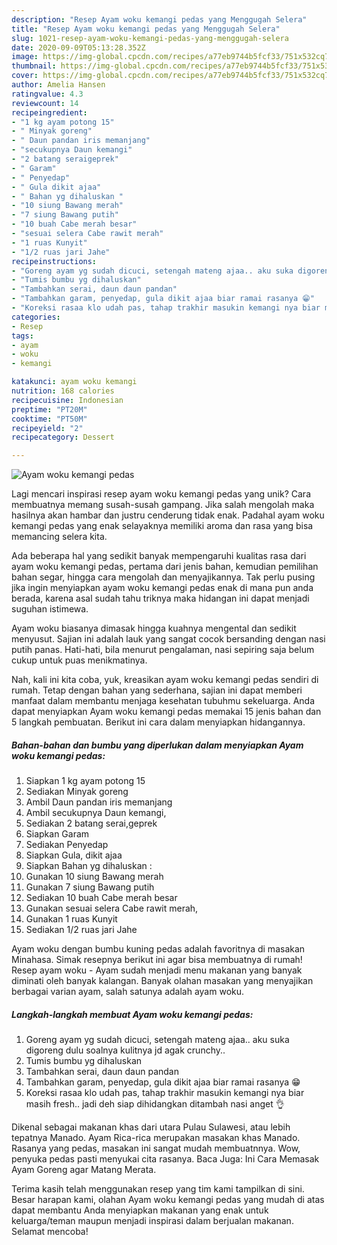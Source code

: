 ```yaml
---
description: "Resep Ayam woku kemangi pedas yang Menggugah Selera"
title: "Resep Ayam woku kemangi pedas yang Menggugah Selera"
slug: 1021-resep-ayam-woku-kemangi-pedas-yang-menggugah-selera
date: 2020-09-09T05:13:28.352Z
image: https://img-global.cpcdn.com/recipes/a77eb9744b5fcf33/751x532cq70/ayam-woku-kemangi-pedas-foto-resep-utama.jpg
thumbnail: https://img-global.cpcdn.com/recipes/a77eb9744b5fcf33/751x532cq70/ayam-woku-kemangi-pedas-foto-resep-utama.jpg
cover: https://img-global.cpcdn.com/recipes/a77eb9744b5fcf33/751x532cq70/ayam-woku-kemangi-pedas-foto-resep-utama.jpg
author: Amelia Hansen
ratingvalue: 4.3
reviewcount: 14
recipeingredient:
- "1 kg ayam potong 15"
- " Minyak goreng"
- " Daun pandan iris memanjang"
- "secukupnya Daun kemangi"
- "2 batang seraigeprek"
- " Garam"
- " Penyedap"
- " Gula dikit ajaa"
- " Bahan yg dihaluskan "
- "10 siung Bawang merah"
- "7 siung Bawang putih"
- "10 buah Cabe merah besar"
- "sesuai selera Cabe rawit merah"
- "1 ruas Kunyit"
- "1/2 ruas jari Jahe"
recipeinstructions:
- "Goreng ayam yg sudah dicuci, setengah mateng ajaa.. aku suka digoreng dulu soalnya kulitnya jd agak crunchy.."
- "Tumis bumbu yg dihaluskan"
- "Tambahkan serai, daun daun pandan"
- "Tambahkan garam, penyedap, gula dikit ajaa biar ramai rasanya 😁"
- "Koreksi rasaa klo udah pas, tahap trakhir masukin kemangi nya biar masih fresh.. jadi deh siap dihidangkan ditambah nasi anget 👌"
categories:
- Resep
tags:
- ayam
- woku
- kemangi

katakunci: ayam woku kemangi 
nutrition: 168 calories
recipecuisine: Indonesian
preptime: "PT20M"
cooktime: "PT50M"
recipeyield: "2"
recipecategory: Dessert

---
```



![Ayam woku kemangi pedas](https://img-global.cpcdn.com/recipes/a77eb9744b5fcf33/751x532cq70/ayam-woku-kemangi-pedas-foto-resep-utama.jpg)

Lagi mencari inspirasi resep ayam woku kemangi pedas yang unik? Cara membuatnya memang susah-susah gampang. Jika salah mengolah maka hasilnya akan hambar dan justru cenderung tidak enak. Padahal ayam woku kemangi pedas yang enak selayaknya memiliki aroma dan rasa yang bisa memancing selera kita.

Ada beberapa hal yang sedikit banyak mempengaruhi kualitas rasa dari ayam woku kemangi pedas, pertama dari jenis bahan, kemudian pemilihan bahan segar, hingga cara mengolah dan menyajikannya. Tak perlu pusing jika ingin menyiapkan ayam woku kemangi pedas enak di mana pun anda berada, karena asal sudah tahu triknya maka hidangan ini dapat menjadi suguhan istimewa.

Ayam woku biasanya dimasak hingga kuahnya mengental dan sedikit menyusut. Sajian ini adalah lauk yang sangat cocok bersanding dengan nasi putih panas. Hati-hati, bila menurut pengalaman, nasi sepiring saja belum cukup untuk puas menikmatinya.


Nah, kali ini kita coba, yuk, kreasikan ayam woku kemangi pedas sendiri di rumah. Tetap dengan bahan yang sederhana, sajian ini dapat memberi manfaat dalam membantu menjaga kesehatan tubuhmu sekeluarga. Anda dapat menyiapkan Ayam woku kemangi pedas memakai 15 jenis bahan dan 5 langkah pembuatan. Berikut ini cara dalam menyiapkan hidangannya.

<!--inarticleads1-->

##### Bahan-bahan dan bumbu yang diperlukan dalam menyiapkan Ayam woku kemangi pedas:

1. Siapkan 1 kg ayam potong 15
1. Sediakan  Minyak goreng
1. Ambil  Daun pandan iris memanjang
1. Ambil secukupnya Daun kemangi,
1. Sediakan 2 batang serai,geprek
1. Siapkan  Garam
1. Sediakan  Penyedap
1. Siapkan  Gula, dikit ajaa
1. Siapkan  Bahan yg dihaluskan :
1. Gunakan 10 siung Bawang merah
1. Gunakan 7 siung Bawang putih
1. Sediakan 10 buah Cabe merah besar
1. Gunakan sesuai selera Cabe rawit merah,
1. Gunakan 1 ruas Kunyit
1. Sediakan 1/2 ruas jari Jahe


Ayam woku dengan bumbu kuning pedas adalah favoritnya di masakan Minahasa. Simak resepnya berikut ini agar bisa membuatnya di rumah! Resep ayam woku - Ayam sudah menjadi menu makanan yang banyak diminati oleh banyak kalangan. Banyak olahan masakan yang menyajikan berbagai varian ayam, salah satunya adalah ayam woku. 

<!--inarticleads2-->

##### Langkah-langkah membuat Ayam woku kemangi pedas:

1. Goreng ayam yg sudah dicuci, setengah mateng ajaa.. aku suka digoreng dulu soalnya kulitnya jd agak crunchy..
1. Tumis bumbu yg dihaluskan
1. Tambahkan serai, daun daun pandan
1. Tambahkan garam, penyedap, gula dikit ajaa biar ramai rasanya 😁
1. Koreksi rasaa klo udah pas, tahap trakhir masukin kemangi nya biar masih fresh.. jadi deh siap dihidangkan ditambah nasi anget 👌


Dikenal sebagai makanan khas dari utara Pulau Sulawesi, atau lebih tepatnya Manado. Ayam Rica-rica merupakan masakan khas Manado. Rasanya yang pedas, masakan ini sangat mudah membuatnnya. Wow, penyuka pedas pasti menyukai cita rasanya. Baca Juga: Ini Cara Memasak Ayam Goreng agar Matang Merata. 

Terima kasih telah menggunakan resep yang tim kami tampilkan di sini. Besar harapan kami, olahan Ayam woku kemangi pedas yang mudah di atas dapat membantu Anda menyiapkan makanan yang enak untuk keluarga/teman maupun menjadi inspirasi dalam berjualan makanan. Selamat mencoba!
